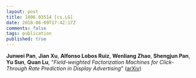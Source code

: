 ```yaml
---
layout: post
title: 1806.03514 [cs.LG]
date: 2018-06-09T17:42:17Z
comments: false
tags: publication
published: true
---
```


<b>Junwei Pan</b>, <b>Jian Xu</b>, <b>Alfonso Lobos Ruiz</b>, <b>Wenliang Zhao</b>, <b>Shengjun Pan</b>, <b>Yu Sun</b>, <b>Quan Lu</b>, "<i>Field-weighted Factorization Machines for Click-Through Rate Prediction  in Display Advertising</i>" ([arXiv](http://arxiv.org/abs/1806.03514v1))
